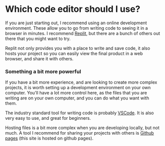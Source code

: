 # Which code editor should I use?

If you are just starting out, I recommend using an online development environment. These allow you to go from writing code to seeing it in a browser in minutes. I recommend [Replit](https://www.replit.com), but there are a bunch of others out there that you might want to try.

Replit not only provides you with a place to write and save code, it also hosts your project so you can easily view the final product in a web browser, and share it with others.

### Something a bit more powerful

If you have a bit more experience, and are looking to create more complex projects, it is worth setting up a development environment on your own computer. You'll have a lot more control here, as the files that you are writing are on your own computer, and you can do what you want with them.

The industry standard tool for writing code is probably [VSCode](https://code.visualstudio.com). It is also very easy to use, and great for beginners.

Hosting files is a bit more complex when you are developing locally, but not much. A tool I recommend for sharing your projects with others is [Github pages](https://pages.github.com/) (this site is hosted on github pages).